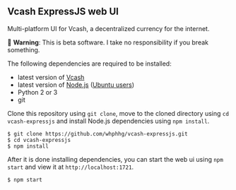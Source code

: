 ## Vcash ExpressJS web UI
Multi-platform UI for Vcash, a decentralized currency for the internet.

:hatching_chick: **Warning**: This is beta software. I take no responsibility if you break something.

The following dependencies are required to be installed:
* latest version of [Vcash](https://vcash.info/wallets.php)
* latest version of [Node.js](https://nodejs.org/en/download/current/) ([Ubuntu users](https://nodejs.org/en/download/package-manager/#debian-and-ubuntu-based-linux-distributions))
* Python 2 or 3
* git

Clone this repository using ``git clone``, move to the cloned directory using ``cd vcash-expressjs`` and install Node.js dependencies using ``npm install``.

    $ git clone https://github.com/whphhg/vcash-expressjs.git
    $ cd vcash-expressjs
    $ npm install

After it is done installing dependencies, you can start the web ui using ``npm start`` and view it at ``http://localhost:1721``.

    $ npm start

